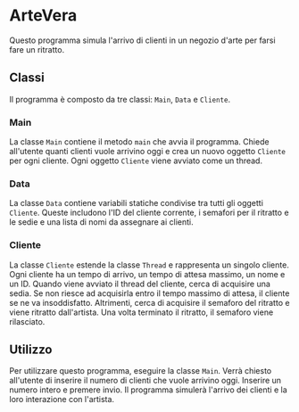 # ArteVera

Questo programma simula l'arrivo di clienti in un negozio d'arte per farsi fare un ritratto.

## Classi

Il programma è composto da tre classi: `Main`, `Data` e `Cliente`.

### Main

La classe `Main` contiene il metodo `main` che avvia il programma. Chiede all'utente quanti clienti vuole arrivino oggi e crea un nuovo oggetto `Cliente` per ogni cliente. Ogni oggetto `Cliente` viene avviato come un thread.

### Data

La classe `Data` contiene variabili statiche condivise tra tutti gli oggetti `Cliente`. Queste includono l'ID del cliente corrente, i semafori per il ritratto e le sedie e una lista di nomi da assegnare ai clienti.

### Cliente

La classe `Cliente` estende la classe `Thread` e rappresenta un singolo cliente. Ogni cliente ha un tempo di arrivo, un tempo di attesa massimo, un nome e un ID. Quando viene avviato il thread del cliente, cerca di acquisire una sedia. Se non riesce ad acquisirla entro il tempo massimo di attesa, il cliente se ne va insoddisfatto. Altrimenti, cerca di acquisire il semaforo del ritratto e viene ritratto dall'artista. Una volta terminato il ritratto, il semaforo viene rilasciato.

## Utilizzo

Per utilizzare questo programma, eseguire la classe `Main`. Verrà chiesto all'utente di inserire il numero di clienti che vuole arrivino oggi. Inserire un numero intero e premere invio. Il programma simulerà l'arrivo dei clienti e la loro interazione con l'artista.
